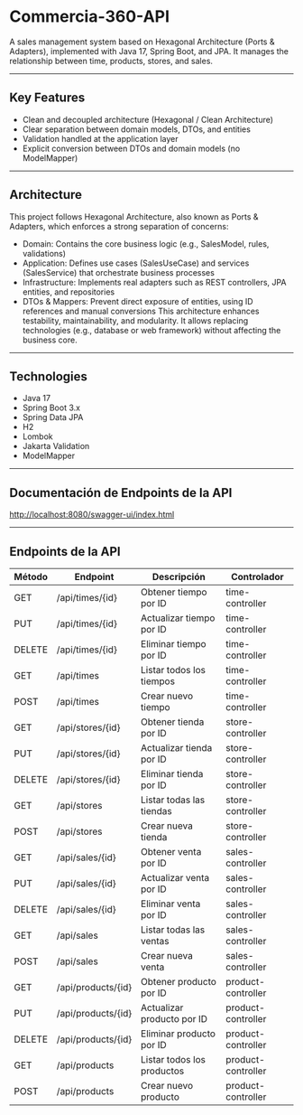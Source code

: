 # Commercia-360-API

A sales management system based on Hexagonal Architecture (Ports & Adapters), implemented with Java 17, Spring Boot, and JPA. It manages the relationship between time, products, stores, and sales.

---

## Key Features

- Clean and decoupled architecture (Hexagonal / Clean Architecture)
- Clear separation between domain models, DTOs, and entities
- Validation handled at the application layer
- Explicit conversion between DTOs and domain models (no ModelMapper)

---

## Architecture

This project follows Hexagonal Architecture, also known as Ports & Adapters, which enforces a strong separation of concerns:
- Domain: Contains the core business logic (e.g., SalesModel, rules, validations)
- Application: Defines use cases (SalesUseCase) and services (SalesService) that orchestrate business processes
- Infrastructure: Implements real adapters such as REST controllers, JPA entities, and repositories
- DTOs & Mappers: Prevent direct exposure of entities, using ID references and manual conversions
This architecture enhances testability, maintainability, and modularity. It allows replacing technologies (e.g., database or web framework) without affecting the business core.

---

## Technologies

- Java 17
- Spring Boot 3.x
- Spring Data JPA
- H2
- Lombok
- Jakarta Validation
- ModelMapper

---

## Documentación de Endpoints de la API

[http://localhost:8080/swagger-ui/index.html](http://localhost:8080/swagger-ui/index.html)

---

## Endpoints de la API

| Método | Endpoint               | Descripción                | Controlador        |
|--------|------------------------|----------------------------|--------------------|
| GET    | /api/times/{id}        | Obtener tiempo por ID      | time-controller    |
| PUT    | /api/times/{id}        | Actualizar tiempo por ID   | time-controller    |
| DELETE | /api/times/{id}        | Eliminar tiempo por ID     | time-controller    |
| GET    | /api/times             | Listar todos los tiempos   | time-controller    |
| POST   | /api/times             | Crear nuevo tiempo         | time-controller    |
| GET    | /api/stores/{id}       | Obtener tienda por ID      | store-controller   |
| PUT    | /api/stores/{id}       | Actualizar tienda por ID   | store-controller   |
| DELETE | /api/stores/{id}       | Eliminar tienda por ID     | store-controller   |
| GET    | /api/stores            | Listar todas las tiendas   | store-controller   |
| POST   | /api/stores            | Crear nueva tienda         | store-controller   |
| GET    | /api/sales/{id}        | Obtener venta por ID       | sales-controller   |
| PUT    | /api/sales/{id}        | Actualizar venta por ID    | sales-controller   |
| DELETE | /api/sales/{id}        | Eliminar venta por ID      | sales-controller   |
| GET    | /api/sales             | Listar todas las ventas    | sales-controller   |
| POST   | /api/sales             | Crear nueva venta          | sales-controller   |
| GET    | /api/products/{id}     | Obtener producto por ID    | product-controller |
| PUT    | /api/products/{id}     | Actualizar producto por ID | product-controller |
| DELETE | /api/products/{id}     | Eliminar producto por ID   | product-controller |
| GET    | /api/products          | Listar todos los productos | product-controller |
| POST   | /api/products          | Crear nuevo producto       | product-controller |

